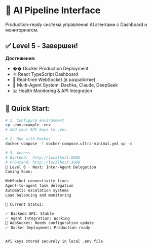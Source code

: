 # 🚀 AI Pipeline Interface

Production-ready система управления AI агентами с Dashboard и мониторингом.

## ✅ Level 5 - Завершен!

**Достижения:**
- �� Docker Production Deployment
- ⚛️ React TypeScript Dashboard
- 🔄 Real-time WebSocket (в разработке)
- 🤖 Multi-Agent System: Dashka, Claude, DeepSeek
- 📊 Health Monitoring & API Integration

## 🚀 Quick Start:

```bash
# 1. Configure environment
cp .env.example .env
# Add your API keys to .env

# 2. Run with Docker
docker-compose -f docker-compose.ultra-minimal.yml up -d

# 3. Access
# Backend:  http://localhost:8002
# Frontend: http://localhost:3000
🎯 Level 6 - Next: Inter-Agent Delegation
Coming Soon:

WebSocket connectivity fixes
Agent-to-agent task delegation
Automatic escalation systems
Load balancing and monitoring

🔧 Current Status:

✅ Backend API: Stable
✅ Agent Integration: Working
🔄 WebSocket: Needs configuration update
✅ Docker Deployment: Production ready


API keys stored securely in local .env file
